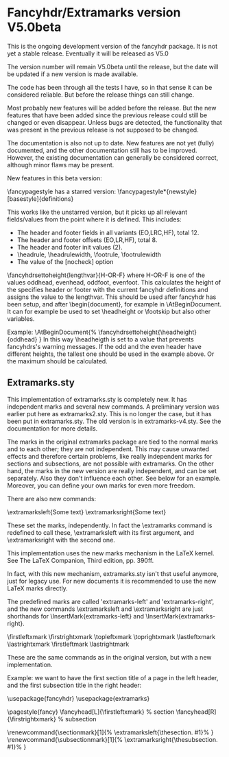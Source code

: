 # Fancyhdr/Extramarks version V5.0beta

This is the ongoing development version of the fancyhdr package.
It is not yet a stable release. Eventually it will be released as V5.0

The version number will remain V5.0beta until the release, but the date
will be updated if a new version is made available.

The code has been through all the tests I have, so in that sense it can be
considered reliable. But before the release things can still change.

Most probably new features will be added before the release. But the new
features that have been added since the previous release could still be changed
or even disappear. Unless bugs are detected, the functionality that was present
in the previous release is not supposed to be changed.

The documentation is also not up to date. New features are not yet (fully)
documented, and the other documentation still has to be improved. However, the
existing documentation can generally be considered correct, although minor
flaws may be present.

New features in this beta version:

\fancypagestyle has a starred version:
  \fancypagestyle*{newstyle}[basestyle]{definitions}
  
This works like the unstarred version, but it picks up all relevant
fields/values from the point where it is defined. This includes:
 - The header and footer fields in all variants (EO,LRC,HF), total 12.
 - The header and footer offsets (EO,LR,HF), total 8.
 - The header and footer init values (2).
 - \headrule, \headrulewidth, \footrule, \footrulewidth
 - The value of the [nocheck] option
 
 \fancyhdrsettoheight{lengthvar}{H-OR-F}
 where H-OR-F is one of the values oddhead, evenhead, oddfoot, evenfoot.
 This calculates the height of the specifies header or footer with the
 current fancyhdr definitions and assigns the value to the lengthvar.
 This should be used after fancyhdr has been setup, and after \begin{document},
 for example in \AtBeginDocument. It can for example be used to set \headheight
 or \footskip but also other variables.
 
 Example:
 \AtBeginDocument{%
  \fancyhdrsettoheight{\headheight}{oddhead}
}
In this way \headheigth is set to a value that prevents fancyhdrs's warning messages.
If the odd and the even header have different heights, the tallest one should
be used in the example above. Or the maximum should be calculated.

## Extramarks.sty

This implementation of extramarks.sty is completely new. It has independent marks and several new commands. A preliminary version was earlier put here as extramarks2.sty. This is no longer the case, but it has been put in extramarks.sty. The old version is in extramarks-v4.sty. See the documentation for more details.

The marks in the original extramarks package are tied to the normal marks
and to each other; they are not independent. This may cause unwanted effects
and therefore certain problems, like really independent marks for
sections and subsections, are not possible with extramarks.
On the other hand, the marks in the new version are really independent, and can
be set separately. Also they don't influence each other. See below for an example.
Moreover, you can define your own marks for even more freedom.

There are also new commands:

\extramarksleft{Some text}
\extramarksright{Some text}

These set the marks, independently. In fact the \extramarks command is redefined
to call these, \extramarksleft with its first argument, and \extramarksright
with the second one.

This implementation uses the new marks mechanism in the LaTeX kernel. See The LaTeX Companion, Third edition, pp. 390ff.

In fact, with this new mechanism, extramarks.sty isn't thst useful anymore, just for legacy use. For new documents it is recommended to use the new LaTeX marks directly.

The predefined marks are called 'extramarks-left' and 'extramarks-right', and the new commands
\extramarksleft and \extramarksright are just shorthands for
\InsertMark{extramarks-left} and \InsertMark{extramarks-right}.

\firstleftxmark
\firstrightxmark
\topleftxmark
\toprightxmark
\lastleftxmark
\lastrightxmark
\firstleftmark
\lastrightmark 

These are the same commands as in the original version, but with a new implementation.

Example: we want to have the first section title of a page in the left header,
and the first subsection title in the right header:

\usepackage{fancyhdr}
\usepackage{extramarks}

\pagestyle{fancy}
\fancyhead[L]{\firstleftxmark}  % section
\fancyhead[R]{\firstrightxmark}  % subsection

\renewcommand{\sectionmark}[1]{%
  \extramarksleft{\thesection. #1}%
}
\renewcommand{\subsectionmark}[1]{%
  \extramarksright{\thesubsection. #1}%
}


